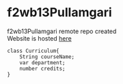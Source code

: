 # f2wb13Pullamgari
f2wb13Pullamgari remote repo created<br>
Website is hosted [here](https://f2db13pullamgari.onrender.com)
```
class Curriculum{
    String courseName;
    var department;
    number credits;
}
```

